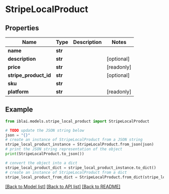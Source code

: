 # StripeLocalProduct


## Properties

Name | Type | Description | Notes
------------ | ------------- | ------------- | -------------
**name** | **str** |  | 
**description** | **str** |  | [optional] 
**price** | **str** |  | [readonly] 
**stripe_product_id** | **str** |  | [optional] 
**sku** | **str** |  | 
**platform** | **str** |  | [readonly] 

## Example

```python
from iblai.models.stripe_local_product import StripeLocalProduct

# TODO update the JSON string below
json = "{}"
# create an instance of StripeLocalProduct from a JSON string
stripe_local_product_instance = StripeLocalProduct.from_json(json)
# print the JSON string representation of the object
print(StripeLocalProduct.to_json())

# convert the object into a dict
stripe_local_product_dict = stripe_local_product_instance.to_dict()
# create an instance of StripeLocalProduct from a dict
stripe_local_product_from_dict = StripeLocalProduct.from_dict(stripe_local_product_dict)
```
[[Back to Model list]](../README.md#documentation-for-models) [[Back to API list]](../README.md#documentation-for-api-endpoints) [[Back to README]](../README.md)


